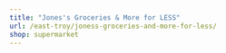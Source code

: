```yaml
---
title: "Jones's Groceries & More for LESS"
url: /east-troy/joness-groceries-and-more-for-less/
shop: supermarket
---
```

